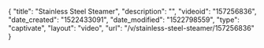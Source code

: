 {
    "title": "Stainless Steel Steamer",
    "description": "",
    "videoid": "157256836",
    "date_created": "1522433091",
    "date_modified": "1522798559",
    "type": "captivate",
    "layout": "video",
    "url": "\/v\/stainless-steel-steamer\/157256836"
}